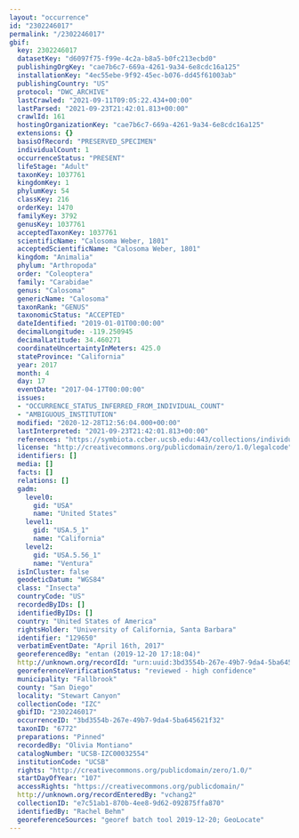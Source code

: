 ```yaml
---
layout: "occurrence"
id: "2302246017"
permalink: "/2302246017"
gbif:
  key: 2302246017
  datasetKey: "d6097f75-f99e-4c2a-b8a5-b0fc213ecbd0"
  publishingOrgKey: "cae7b6c7-669a-4261-9a34-6e8cdc16a125"
  installationKey: "4ec55ebe-9f92-45ec-b076-dd45f61003ab"
  publishingCountry: "US"
  protocol: "DWC_ARCHIVE"
  lastCrawled: "2021-09-11T09:05:22.434+00:00"
  lastParsed: "2021-09-23T21:42:01.813+00:00"
  crawlId: 161
  hostingOrganizationKey: "cae7b6c7-669a-4261-9a34-6e8cdc16a125"
  extensions: {}
  basisOfRecord: "PRESERVED_SPECIMEN"
  individualCount: 1
  occurrenceStatus: "PRESENT"
  lifeStage: "Adult"
  taxonKey: 1037761
  kingdomKey: 1
  phylumKey: 54
  classKey: 216
  orderKey: 1470
  familyKey: 3792
  genusKey: 1037761
  acceptedTaxonKey: 1037761
  scientificName: "Calosoma Weber, 1801"
  acceptedScientificName: "Calosoma Weber, 1801"
  kingdom: "Animalia"
  phylum: "Arthropoda"
  order: "Coleoptera"
  family: "Carabidae"
  genus: "Calosoma"
  genericName: "Calosoma"
  taxonRank: "GENUS"
  taxonomicStatus: "ACCEPTED"
  dateIdentified: "2019-01-01T00:00:00"
  decimalLongitude: -119.250945
  decimalLatitude: 34.460271
  coordinateUncertaintyInMeters: 425.0
  stateProvince: "California"
  year: 2017
  month: 4
  day: 17
  eventDate: "2017-04-17T00:00:00"
  issues:
  - "OCCURRENCE_STATUS_INFERRED_FROM_INDIVIDUAL_COUNT"
  - "AMBIGUOUS_INSTITUTION"
  modified: "2020-12-28T12:56:04.000+00:00"
  lastInterpreted: "2021-09-23T21:42:01.813+00:00"
  references: "https://symbiota.ccber.ucsb.edu:443/collections/individual/index.php?occid=129650"
  license: "http://creativecommons.org/publicdomain/zero/1.0/legalcode"
  identifiers: []
  media: []
  facts: []
  relations: []
  gadm:
    level0:
      gid: "USA"
      name: "United States"
    level1:
      gid: "USA.5_1"
      name: "California"
    level2:
      gid: "USA.5.56_1"
      name: "Ventura"
  isInCluster: false
  geodeticDatum: "WGS84"
  class: "Insecta"
  countryCode: "US"
  recordedByIDs: []
  identifiedByIDs: []
  country: "United States of America"
  rightsHolder: "University of California, Santa Barbara"
  identifier: "129650"
  verbatimEventDate: "April 16th, 2017"
  georeferencedBy: "entan (2019-12-20 17:18:04)"
  http://unknown.org/recordId: "urn:uuid:3bd3554b-267e-49b7-9da4-5ba645621f32"
  georeferenceVerificationStatus: "reviewed - high confidence"
  municipality: "Fallbrook"
  county: "San Diego"
  locality: "Stewart Canyon"
  collectionCode: "IZC"
  gbifID: "2302246017"
  occurrenceID: "3bd3554b-267e-49b7-9da4-5ba645621f32"
  taxonID: "6772"
  preparations: "Pinned"
  recordedBy: "Olivia Montiano"
  catalogNumber: "UCSB-IZC00032554"
  institutionCode: "UCSB"
  rights: "http://creativecommons.org/publicdomain/zero/1.0/"
  startDayOfYear: "107"
  accessRights: "https://creativecommons.org/publicdomain/"
  http://unknown.org/recordEnteredBy: "vchang2"
  collectionID: "e7c51ab1-870b-4ee8-9d62-092875ffa870"
  identifiedBy: "Rachel Behm"
  georeferenceSources: "georef batch tool 2019-12-20; GeoLocate"
---
```

